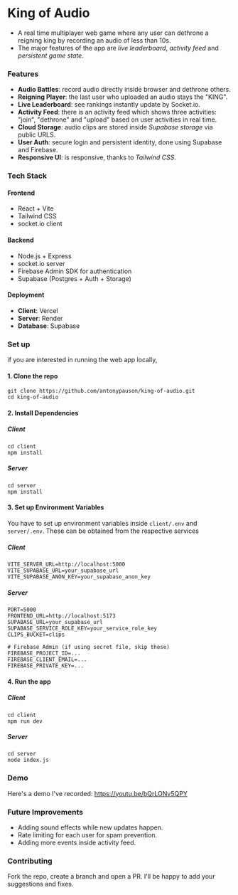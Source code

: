 # King of Audio
- A real time multiplayer web game where any user can dethrone a reigning king by recording an audio of less than 10s.
- The major features of the app are *live leaderboard*, *activity feed* and *persistent game state*.

### Features
- **Audio Battles**: record audio directly inside browser and dethrone others.
- **Reigning Player**: the last user who uploaded an audio stays the "KING".
- **Live Leaderboard**: see rankings instantly update by Socket.io.
- **Activity Feed**: there is an activity feed which shows three activities: "join", "dethrone" and "upload" based on user activities in real time.
- **Cloud Storage**: audio clips are stored inside *Supabase storage* via public URLS.
- **User Auth**: secure login and persistent identity, done using Supabase and Firebase.
- **Responsive UI**: is responsive, thanks to *Tailwind CSS*.

### Tech Stack
#### Frontend
- React + Vite
- Tailwind CSS
- socket.io client
#### Backend
- Node.js + Express
- socket.io server
- Firebase Admin SDK for authentication
- Supabase (Postgres + Auth + Storage)
#### Deployment
- **Client**: Vercel
- **Server**: Render
- **Database**: Supabase

### Set up
if you are interested in running the web app locally, 
#### 1. Clone the repo
```
git clone https://github.com/antonypauson/king-of-audio.git
cd king-of-audio
```
#### 2. Install Dependencies
##### **Client**
```
cd client
npm install
```
##### **Server**
```
cd server
npm install
```
#### 3. Set up Environment Variables
You have to set up environment variables inside `client/.env` and  `server/.env`. These can be obtained from the respective services
##### Client
```
VITE_SERVER_URL=http://localhost:5000
VITE_SUPABASE_URL=your_supabase_url
VITE_SUPABASE_ANON_KEY=your_supabase_anon_key
```
##### Server
```
PORT=5000
FRONTEND_URL=http://localhost:5173
SUPABASE_URL=your_supabase_url
SUPABASE_SERVICE_ROLE_KEY=your_service_role_key
CLIPS_BUCKET=clips

# Firebase Admin (if using secret file, skip these)
FIREBASE_PROJECT_ID=...
FIREBASE_CLIENT_EMAIL=...
FIREBASE_PRIVATE_KEY=...
```
#### 4. Run the app
##### Client
```
cd client
npm run dev
```
##### Server
```
cd server
node index.js
```
### Demo
Here's a demo I've recorded: 
https://youtu.be/bQrLONv5QPY

### Future Improvements
- Adding sound effects while new updates happen.
- Rate limiting for each user for spam prevention.
- Adding more events inside activity feed.

### Contributing
Fork the repo, create a branch and open a PR. I'll be happy to add your suggestions and fixes.
  

